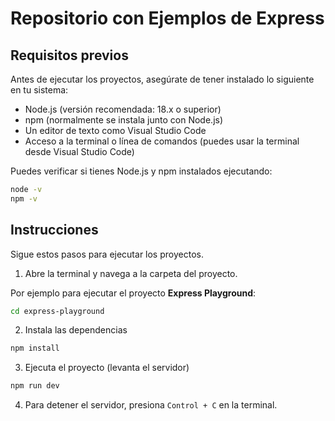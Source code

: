 # Repositorio con Ejemplos de Express

## Requisitos previos

Antes de ejecutar los proyectos, asegúrate de tener instalado lo siguiente en tu sistema:

- Node.js (versión recomendada: 18.x o superior)
- npm (normalmente se instala junto con Node.js)
- Un editor de texto como Visual Studio Code
- Acceso a la terminal o línea de comandos (puedes usar la terminal desde Visual Studio Code)

Puedes verificar si tienes Node.js y npm instalados ejecutando:

```bash
node -v
npm -v
```

## Instrucciones

Sigue estos pasos para ejecutar los proyectos.

1. Abre la terminal y navega a la carpeta del proyecto.

Por ejemplo para ejecutar el proyecto **Express Playground**:

```bash
cd express-playground
```

2. Instala las dependencias

```bash
npm install
```

3. Ejecuta el proyecto (levanta el servidor)

```bash
npm run dev
```

4. Para detener el servidor, presiona `Control + C` en la terminal.
